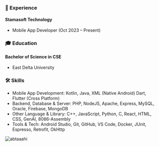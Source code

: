### 🚀 Experience
#### Stamasoft Technology
- Mobile App Developer (Oct 2023 – Present)

### 🎓 Education
#### Bachelor of Science in CSE 
- East Delta University

### 🛠 Skills
- Mobile App Development: Kotlin, Java, XML (Native Android) Dart, Flutter (Cross Platform)
- Backend, Database & Server: PHP, NodeJS, Apache, Express, MySQL, Oracle, Firebase, MongoDB
- Other Language & Library: C++, JavaScript, Python, C, React, HTML, CSS, GenAI, 8086-Assembly
- Tools & Tech: Android Studio, Git, GitHub, VS Code, Docker, JUnit, Espresso, Retrofit, OkHttp

<p><img align="left" src="https://github-readme-stats.vercel.app/api/top-langs?username=abtaaahi&show_icons=true&locale=en&layout=compact" alt="abtaaahi" /></p>
